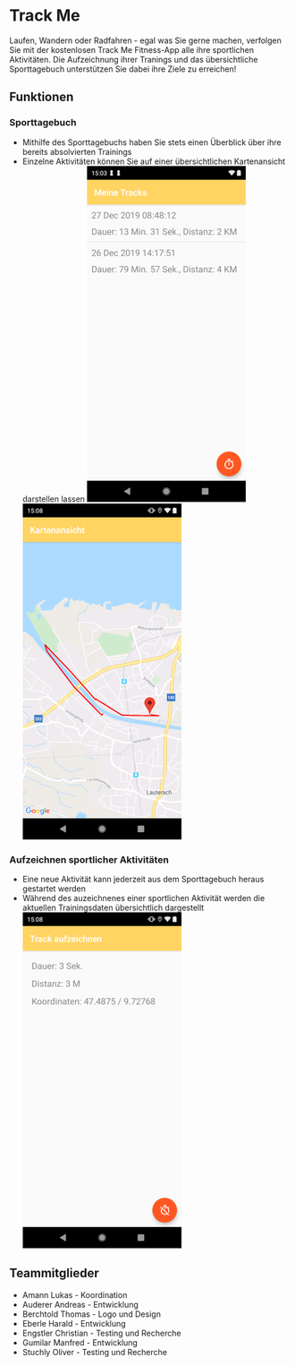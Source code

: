 # Track Me
Laufen, Wandern oder Radfahren - egal was Sie gerne machen, verfolgen Sie mit der kostenlosen Track Me
Fitness-App alle ihre sportlichen Aktivitäten. Die Aufzeichnung ihrer Tranings und das übersichtliche Sporttagebuch
unterstützen Sie dabei ihre Ziele zu erreichen!

## Funktionen
### Sporttagebuch
- Mithilfe des Sporttagebuchs haben Sie stets einen Überblick über ihre bereits absolvierten Trainings
- Einzelne Aktivitäten können Sie auf einer übersichtlichen Kartenansicht darstellen lassen
![Übersicht aller bereits aufgezeichneten Tracks](Screenshot_20200127-150346.png)
![Kartenansicht eines aufgezeichneten Tracks](Screenshot_20200127-150809.png)

### Aufzeichnen sportlicher Aktivitäten
- Eine neue Aktivität kann jederzeit aus dem Sporttagebuch heraus gestartet werden
- Während des auzeichnenes einer sportlichen Aktivität werden die aktuellen Trainingsdaten übersichtlich dargestellt
![Aufzeichnen eines neuen Tracks](Screenshot_20200127-150837.png)

## Teammitglieder
- Amann Lukas - Koordination
- Auderer Andreas - Entwicklung
- Berchtold Thomas - Logo und Design
- Eberle Harald - Entwicklung
- Engstler Christian - Testing und Recherche
- Gumilar Manfred - Entwicklung
- Stuchly Oliver - Testing und Recherche